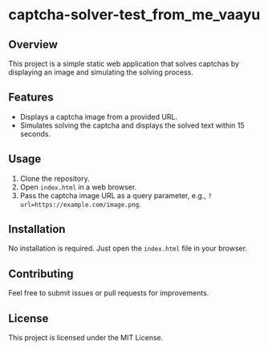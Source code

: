 # captcha-solver-test_from_me_vaayu

## Overview
This project is a simple static web application that solves captchas by displaying an image and simulating the solving process.

## Features
- Displays a captcha image from a provided URL.
- Simulates solving the captcha and displays the solved text within 15 seconds.

## Usage
1. Clone the repository.
2. Open `index.html` in a web browser.
3. Pass the captcha image URL as a query parameter, e.g., `?url=https://example.com/image.png`.

## Installation
No installation is required. Just open the `index.html` file in your browser.

## Contributing
Feel free to submit issues or pull requests for improvements.

## License
This project is licensed under the MIT License.

